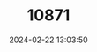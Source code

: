 ---
title: "10871"
category: "Isopachys gyldenstolpei"
draft: false
date: 2024-02-22 13:03:50
languages:
  English: ["Gyldenstolpe's Worm Skink"]
---